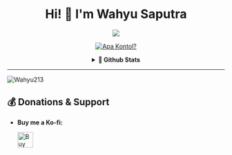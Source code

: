 <h1 align="center">Hi! 👋 I'm Wahyu Saputra</h1>

<p align="center">
  <img src="httpa://github.com/Wahyu213-Profile-Requirements/Chika-fujiwara.gif">
</p>

<p align="center">
  <a href="https://t.me/nbzoning"><img src="http://readme-typing-svg.herokuapp.com?color=1C71FA&center=true&vCenter=true&multiline=false&lines=A+Noob+Coder+From+Indonesia.;Python%2C+Shell%2C+Perl%2C+Javascript.;Sleep+Is+The+Best." alt="Apa Kontol?"></a>

<details align="center">
    <summary><b>📝 Github Stats</b></summary><br/>
<a href="https://github.com/Wahyu213"><img align="center" alt="Wahyu Stats" src="https://github-readme-stats.vercel.app/api?username=Wahyu213&show_icons=true&theme=cobalt&count_private=true&include_all_commits=true&cache_seconds=86400" /></a><br>
<a href="https://t.me/zenfrans"><img align="center" alt="Wahyu Github Trophy" src="https://github-profile-trophy.vercel.app/?username=Wahyu213&theme=dracula&row=2&column=4" /></a><br>
<a href="https://github.com/Wahyu213"><img align="center" alt="Wahyu Top Langs" src="https://github-readme-stats.vercel.app/api/top-langs/?username=Wahyu213&theme=cobalt&layout=compact&langs_count=6" /></a>
</details>
  
 ________________________________________________________________________________________________________________________________________________________________________________
<p><img align="center" src="https://github-readme-streak-stats.herokuapp.com/?user=Wahyu213" alt="Wahyu213" /></p>

## 💰 **Donations & Support**

- **Buy me a Ko-fi:**
  
  <a href='https://ko-fi.com/scroolx' target='_blank'><img height='25' style='border:0px;height:36px;' src='https://az743702.vo.msecnd.net/cdn/kofi1.png?v=a&w=144' border='0' alt='Buy Me a Coffee at ko-fi.com' /></a>
 

